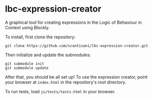 # lbc-expression-creator
A graphical tool for creating expressions in the Logic of Behaviour in Context using Blockly.

To install, first clone the repository:

	git clone https://github.com/scantisani/lbc-expression-creator.git

Then initialize and update the submodules:

	git submodule init
	git submodule update

After that, you should be all set up! To use the expression creator, point your browser at `index.html` in the repository's root directory.

To run tests, load `js/tests/tests.html` in your browser.
